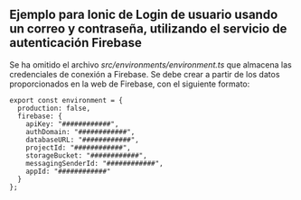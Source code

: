 ## Ejemplo para Ionic de Login de usuario usando un correo y contraseña, utilizando el servicio de autenticación Firebase

Se ha omitido el archivo _src/environments/environment.ts_ que almacena las credenciales de conexión a Firebase. Se debe crear a partir de los datos proporcionados en la web de Firebase, con el siguiente formato:

```
export const environment = {
  production: false,
  firebase: {
    apiKey: "############",
    authDomain: "############",
    databaseURL: "############",
    projectId: "############",
    storageBucket: "############",
    messagingSenderId: "############",
    appId: "############"
  }
};
```


